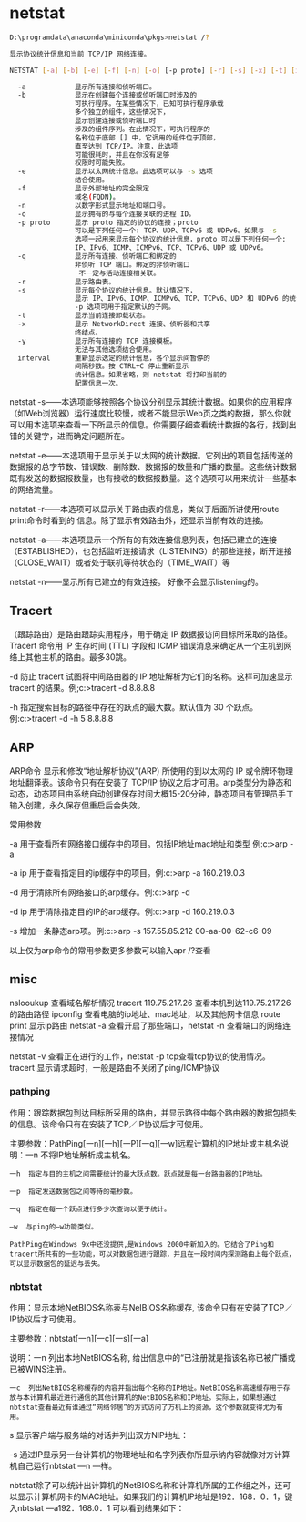 # netstat


``` bash
D:\programdata\anaconda\miniconda\pkgs>netstat /?

显示协议统计信息和当前 TCP/IP 网络连接。

NETSTAT [-a] [-b] [-e] [-f] [-n] [-o] [-p proto] [-r] [-s] [-x] [-t] [interval]

  -a            显示所有连接和侦听端口。
  -b            显示在创建每个连接或侦听端口时涉及的
                可执行程序。在某些情况下，已知可执行程序承载
                多个独立的组件，这些情况下，
                显示创建连接或侦听端口时
                涉及的组件序列。在此情况下，可执行程序的
                名称位于底部 [] 中，它调用的组件位于顶部，
                直至达到 TCP/IP。注意，此选项
                可能很耗时，并且在你没有足够
                权限时可能失败。
  -e            显示以太网统计信息。此选项可以与 -s 选项
                结合使用。
  -f            显示外部地址的完全限定
                域名(FQDN)。
  -n            以数字形式显示地址和端口号。
  -o            显示拥有的与每个连接关联的进程 ID。
  -p proto      显示 proto 指定的协议的连接；proto
                可以是下列任何一个: TCP、UDP、TCPv6 或 UDPv6。如果与 -s
                选项一起用来显示每个协议的统计信息，proto 可以是下列任何一个:
                IP、IPv6、ICMP、ICMPv6、TCP、TCPv6、UDP 或 UDPv6。
  -q            显示所有连接、侦听端口和绑定的
                非侦听 TCP 端口。绑定的非侦听端口
                 不一定与活动连接相关联。
  -r            显示路由表。
  -s            显示每个协议的统计信息。默认情况下，
                显示 IP、IPv6、ICMP、ICMPv6、TCP、TCPv6、UDP 和 UDPv6 的统计信息;
                -p 选项可用于指定默认的子网。
  -t            显示当前连接卸载状态。
  -x            显示 NetworkDirect 连接、侦听器和共享
                终结点。
  -y            显示所有连接的 TCP 连接模板。
                无法与其他选项结合使用。
  interval      重新显示选定的统计信息，各个显示间暂停的
                间隔秒数。按 CTRL+C 停止重新显示
                统计信息。如果省略，则 netstat 将打印当前的
                配置信息一次。

```

netstat -s——本选项能够按照各个协议分别显示其统计数据。如果你的应用程序（如Web浏览器）运行速度比较慢，或者不能显示Web页之类的数据，那么你就可以用本选项来查看一下所显示的信息。你需要仔细查看统计数据的各行，找到出错的关键字，进而确定问题所在。

netstat -e——本选项用于显示关于以太网的统计数据。它列出的项目包括传送的数据报的总字节数、错误数、删除数、数据报的数量和广播的数量。这些统计数据既有发送的数据报数量，也有接收的数据报数量。这个选项可以用来统计一些基本的网络流量。

netstat -r——本选项可以显示关于路由表的信息，类似于后面所讲使用route print命令时看到的 信息。除了显示有效路由外，还显示当前有效的连接。

netstat -a——本选项显示一个所有的有效连接信息列表，包括已建立的连接（ESTABLISHED），也包括监听连接请求（LISTENING）的那些连接，断开连接（CLOSE_WAIT）或者处于联机等待状态的（TIME_WAIT）等

netstat -n——显示所有已建立的有效连接。 好像不会显示listening的。


## Tracert
（跟踪路由）是路由跟踪实用程序，用于确定 IP 数据报访问目标所采取的路径。Tracert 命令用 IP 生存时间 (TTL) 字段和 ICMP 错误消息来确定从一个主机到网络上其他主机的路由。最多30跳。

-d 防止 tracert 试图将中间路由器的 IP 地址解析为它们的名称。这样可加速显示 tracert 的结果。例;c:>tracert -d 8.8.8.8

-h 指定搜索目标的路径中存在的跃点的最大数。默认值为 30 个跃点。例:c:>tracert -d -h 5 8.8.8.8

## ARP
ARP命令
显示和修改“地址解析协议”(ARP) 所使用的到以太网的 IP 或令牌环物理地址翻译表。该命令只有在安装了 TCP/IP 协议之后才可用。arp类型分为静态和动态，动态项目由系统自动创建保存时间大概15-20分钟，静态项目有管理员手工输入创建，永久保存但重启后会失效。

常用参数

-a 用于查看所有网络接口缓存中的项目。包括IP地址mac地址和类型 例:c:>arp -a

-a ip 用于查看指定目的ip缓存中的项目。例:c:>arp -a 160.219.0.3

-d 用于清除所有网络接口的arp缓存。例:c:>arp -d

-d ip 用于清除指定目的IP的arp缓存。例:c:>arp -d 160.219.0.3

-s 增加一条静态arp项。例:c:>arp -s 157.55.85.212 00-aa-00-62-c6-09

以上仅为arp命令的常用参数更多参数可以输入apr /?查看

## misc
nslooukup 查看域名解析情况
tracert 119.75.217.26 查看本机到达119.75.217.26的路由路径
ipconfig 查看电脑的ip地址、mac地址，以及其他网卡信息
route print 显示ip路由
netstat -a 查看开启了那些端口，netstat -n 查看端口的网络连接情况

netstat -v 查看正在进行的工作，netstat -p tcp查看tcp协议的使用情况。
tracert 显示请求超时，一般是路由不关闭了ping/ICMP协议
### pathping

   作用：跟踪数据包到达目标所采用的路由，并显示路径中每个路由器的数据包损失的信息。该命令只有在安装了TCP／IP协议后才可使用。

  主要参数：PathPing[一n][一h][一P][一q][一w]远程计算机的IP地址或主机名说明：一n  不将IP地址解析成主机名。

    一h  指定与目的主机之间需要统计的最大跃点数。跃点就是每一台路由器的IP地址。

    一p  指定发送数据包之间等待的毫秒数。

    一q  指定在每一个跃点进行多少次查询以便于统计。

    —w  与ping的—w功能类似。

    PathPing在Windows 9x中还没提供,是Windows 2000中新加入的。它结合了Ping和tracert所共有的一些功能，可以对数据包进行跟踪，并且在一段时间内探测路由上每个跃点，可以显示数据包的延迟与丢失。


### nbtstat

作用：显示本地NetBIOS名称表与NeIBIOS名称缓存, 该命令只有在安装了TCP／IP协议后才可使用。

主要参数：nbtstat[一n][一c][一s][一a]

说明：一n  列出本地NetBIOS名称, 给出信息中的“已注册就是指该名称已被广播或已被WINS注册。

    一c  列出NetBIOS名称缓存的内容并指出每个名称的IP地址。NetBIOS名称高速缓存用于存放与本计算机最近进行通信的其他计算机的NetBIOS名称和IP地址。实际上，如果想通过nbtstat查看最近有谁通过“网络邻居”的方式访问了万机上的资源，这个参数就变得尤为有用。

s  显示客户端与服务端的对话并列出双方NlP地址：

-s  通过IP显示另一台计算机的物理地址和名字列表你所显示纳内容就像对方计算机自己运行nbtstat —n —样。

nbtstat除了可以统计出计算机的NetBIOS名称和计算机所属的工作组之外，还可以显示计算机网卡的MAC地址。如果我们的计算机IP地址是192．168．0．1，键入nbtstat  —a192．168.0．1  可以看到结果如下：